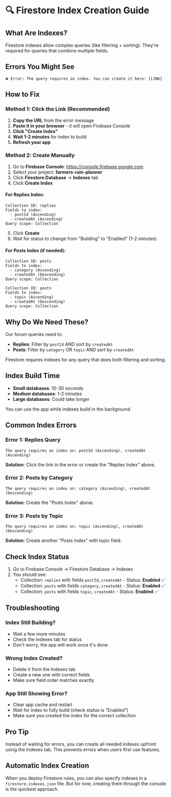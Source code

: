 # 🔍 Firestore Index Creation Guide

## What Are Indexes?

Firestore indexes allow complex queries (like filtering + sorting). They're required for queries that combine multiple fields.

## Errors You Might See

```
❌ Error: The query requires an index. You can create it here: [LINK]
```

## How to Fix

### Method 1: Click the Link (Recommended)

1. **Copy the URL** from the error message
2. **Paste it in your browser** - it will open Firebase Console
3. **Click "Create Index"**
4. **Wait 1-2 minutes** for index to build
5. **Refresh your app**

### Method 2: Create Manually

1. Go to **Firebase Console**: https://console.firebase.google.com
2. Select your project: **farmers-rain-planner**
3. Click **Firestore Database** → **Indexes** tab
4. Click **Create Index**

#### For Replies Index:
```
Collection ID: replies
Fields to index:
  - postId (Ascending)
  - createdAt (Ascending)
Query scope: Collection
```

5. Click **Create**
6. Wait for status to change from "Building" to "Enabled" (1-2 minutes)

#### For Posts Index (if needed):
```
Collection ID: posts
Fields to index:
  - category (Ascending)
  - createdAt (Descending)
Query scope: Collection
```

```
Collection ID: posts
Fields to index:
  - topic (Ascending)
  - createdAt (Descending)
Query scope: Collection
```

## Why Do We Need These?

Our forum queries need to:
- **Replies**: Filter by `postId` AND sort by `createdAt`
- **Posts**: Filter by `category` OR `topic` AND sort by `createdAt`

Firestore requires indexes for any query that does both filtering and sorting.

## Index Build Time

- **Small databases**: 10-30 seconds
- **Medium databases**: 1-2 minutes
- **Large databases**: Could take longer

You can use the app while indexes build in the background.

## Common Index Errors

### Error 1: Replies Query
```
The query requires an index on: postId (Ascending), createdAt (Ascending)
```
**Solution**: Click the link in the error or create the "Replies Index" above.

### Error 2: Posts by Category
```
The query requires an index on: category (Ascending), createdAt (Descending)
```
**Solution**: Create the "Posts Index" above.

### Error 3: Posts by Topic
```
The query requires an index on: topic (Ascending), createdAt (Descending)
```
**Solution**: Create another "Posts Index" with topic field.

## Check Index Status

1. Go to Firebase Console → Firestore Database → Indexes
2. You should see:
   - Collection: `replies` with fields `postId`, `createdAt` - Status: **Enabled** ✅
   - Collection: `posts` with fields `category`, `createdAt` - Status: **Enabled** ✅
   - Collection: `posts` with fields `topic`, `createdAt` - Status: **Enabled** ✅

## Troubleshooting

### Index Still Building?
- Wait a few more minutes
- Check the Indexes tab for status
- Don't worry, the app will work once it's done

### Wrong Index Created?
- Delete it from the Indexes tab
- Create a new one with correct fields
- Make sure field order matches exactly

### App Still Showing Error?
- Clear app cache and restart
- Wait for index to fully build (check status is "Enabled")
- Make sure you created the index for the correct collection

## Pro Tip

Instead of waiting for errors, you can create all needed indexes upfront using the Indexes tab. This prevents errors when users first use features.

## Automatic Index Creation

When you deploy Firestore rules, you can also specify indexes in a `firestore.indexes.json` file. But for now, creating them through the console is the quickest approach.
